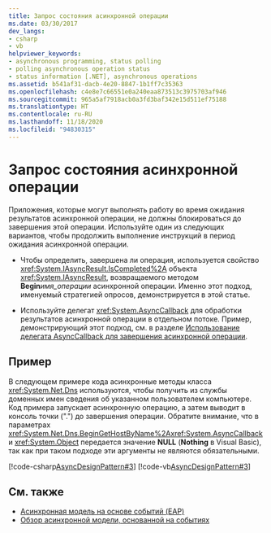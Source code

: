 ```yaml
---
title: Запрос состояния асинхронной операции
ms.date: 03/30/2017
dev_langs:
- csharp
- vb
helpviewer_keywords:
- asynchronous programming, status polling
- polling asynchronous operation status
- status information [.NET], asynchronous operations
ms.assetid: b541af31-dacb-4e20-8847-1b1ff7c35363
ms.openlocfilehash: c4e8e7c66551e0a240eaa873513c3975703af946
ms.sourcegitcommit: 965a5af7918acb0a3fd3baf342e15d511ef75188
ms.translationtype: HT
ms.contentlocale: ru-RU
ms.lasthandoff: 11/18/2020
ms.locfileid: "94830315"
---
```

# <a name="polling-for-the-status-of-an-asynchronous-operation"></a>Запрос состояния асинхронной операции
Приложения, которые могут выполнять работу во время ожидания результатов асинхронной операции, не должны блокироваться до завершения этой операции. Используйте один из следующих вариантов, чтобы продолжить выполнение инструкций в период ожидания асинхронной операции.  
  
- Чтобы определить, завершена ли операция, используется свойство <xref:System.IAsyncResult.IsCompleted%2A> объекта <xref:System.IAsyncResult>, возвращаемого методом **Begin**_имя_операции_ асинхронной операции. Именно этот подход, именуемый стратегией опросов, демонстрируется в этой статье.  
  
- Используйте делегат <xref:System.AsyncCallback> для обработки результатов асинхронной операции в отдельном потоке. Пример, демонстрирующий этот подход, см. в разделе [Использование делегата AsyncCallback для завершения асинхронной операции](using-an-asynccallback-delegate-to-end-an-asynchronous-operation.md).  
  
## <a name="example"></a>Пример  
 В следующем примере кода асинхронные методы класса <xref:System.Net.Dns> используются, чтобы получить из службы доменных имен сведения об указанном пользователем компьютере. Код примера запускает асинхронную операцию, а затем выводит в консоль точки (".") до завершения операции. Обратите внимание, что в параметрах <xref:System.Net.Dns.BeginGetHostByName%2A><xref:System.AsyncCallback> и <xref:System.Object> передается значение **NULL** (**Nothing** в Visual Basic), так как при таком подходе эти аргументы не являются обязательными.  
  
 [!code-csharp[AsyncDesignPattern#3](../../../samples/snippets/csharp/VS_Snippets_CLR/AsyncDesignPattern/CS/Async_Poll.cs#3)]
 [!code-vb[AsyncDesignPattern#3](../../../samples/snippets/visualbasic/VS_Snippets_CLR/AsyncDesignPattern/VB/Async_Poll.vb#3)]  
  
## <a name="see-also"></a>См. также

- [Асинхронная модель на основе событий (EAP)](event-based-asynchronous-pattern-eap.md)
- [Обзор асинхронной модели, основанной на событиях](event-based-asynchronous-pattern-overview.md)
